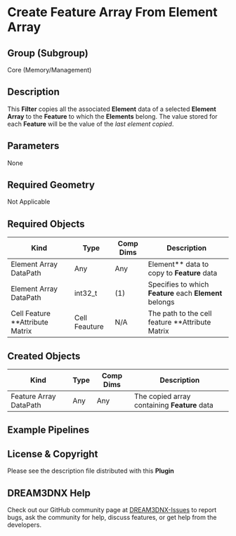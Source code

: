 # Create Feature Array From Element Array 


## Group (Subgroup) ##

Core (Memory/Management)

## Description ##

This **Filter** copies all the associated **Element** data of a selected **Element Array** to the **Feature** to which the **Elements** belong. The value stored for each **Feature** will be the value of the *last element copied*. 

## Parameters ##

None

## Required Geometry ##

Not Applicable


## Required Objects ##

| Kind  | Type | Comp Dims | Description |
|------|------|-------------|-------------|
| Element Array DataPath | Any | Any | Element** data to copy to **Feature** data |
| Element Array DataPath | int32_t | (1) | Specifies to which **Feature** each **Element** belongs |
| Cell Feature **Attribute Matrix | Cell Feauture | N/A | The path to the cell feature **Attribute Matrix |


## Created Objects ##

| Kind | Type | Comp Dims | Description |
|------|------|-------------|-------------|
| Feature Array DataPath | Any  | Any | The copied array containing **Feature** data |

## Example Pipelines ##



## License & Copyright ##

Please see the description file distributed with this **Plugin**

## DREAM3DNX Help

Check out our GitHub community page at [DREAM3DNX-Issues](https://github.com/BlueQuartzSoftware/DREAM3DNX-Issues) to report bugs, ask the community for help, discuss features, or get help from the developers.


